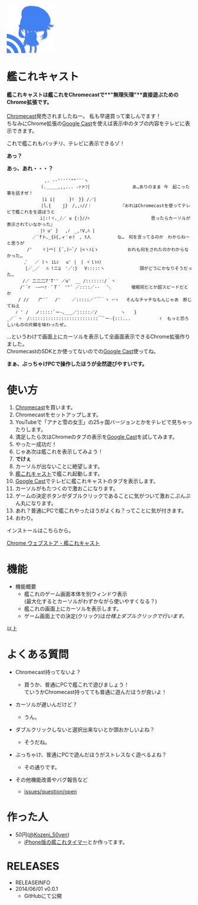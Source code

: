 ![icon](src/img/icon128.png)
# 艦これキャスト 
#### 艦これキャストは艦これをChromecastで**"無理矢理"**直接遊ぶためのChrome拡張です。  
  
[Chromecast](http://www.google.com/intl/ja_ALL/chrome/devices/chromecast/)発売されましたねー。
私も早速買って楽しんでます！  
ちなみにChrome拡張の[Google Cast](https://chrome.google.com/webstore/detail/google-cast/boadgeojelhgndaghljhdicfkmllpafd)を使えば表示中のタブの内容をテレビに表示できます。  
  
これで艦これもバッチリ、テレビに表示できるゾ！
  
**あっ？**
  
  
**あっ、あれ・・・？**
  
  
  
    　　　　　　　　 ,. -‐'''''""¨¨¨ヽ
    　　　　 　 　 (.＿＿_,,,... -ｧァﾌ|　　　　　　　　 　あ…ありのまま 今　起こった事を話すぜ！
    　 　 　 　 　 |i i|　 　 }!　}} /／|
    　　　　 　 　 |l､{　 　j}　/,,ｨ//｜　　　　　　　『おれはChromecastを使ってテレビで艦これをを遊ぼうと
    　　　　　　　 i|:!ヾ､_ﾉ／ u {:}//ﾍ　　　　　　　　　　　　　　思ったらカーソルが表示されていなかった』
    　　　　　　　 |ﾘ u' }　 ,ﾉ　_,!V,ﾊ |
    　　 　 　 ／´fト､_{ﾙ{,ィ'ｅﾗ　, ﾀ人　　　　　　な…　何を言ってるのか　わからねーと思うが
    　　　　 /' 　 ヾ|宀| {´,)⌒`/ |<ヽﾄiゝ　　　　　　 おれも何をされたのかわからなかった…
    　　　　,ﾞ　 ／ )ヽ iLﾚ 　u' |　| ヾｌﾄﾊ〉
    　　 　 |／_／　 ﾊ !ニ⊇　'／:} 　V:::::ヽ　　　　　　　　頭がどうにかなりそうだった…
    　　　 /／ 二二二7'T'' ／u'　__ /:::::::/｀ヽ
    　　　/'´r　-―一ｧ‐ﾞＴ´　'"´ ／::::／-‐ 　＼　　　　 催眠術だとか超スピードだとか
    　　 / // 　 广¨´ 　/'　　 ／:::::／´￣｀ヽ ⌒ヽ　 そんなチャチなもんじゃあ　断じてねえ
    　　ﾉ ' /　 ノ:::::`ー-､___／:::::／/ 　 　 　 ヽ　　}
    _／｀丶　/::::::::::::::::::::::::::￣`ー-{:::...　　　 　　　ｲ  もっと恐ろしいものの片鱗を味わったぜ…


…というわけで画面上にカーソルを表示して全画面表示できるChrome拡張作りました。  
ChromecastのSDKとか使ってないのでの[Google Cast](https://chrome.google.com/webstore/detail/google-cast/boadgeojelhgndaghljhdicfkmllpafd)使ってね。  
  
  
**まぁ、ぶっちゃけPCで操作したほうが全然遊びやすいです。**

# 使い方
1. [Chromecast](http://www.google.com/intl/ja_ALL/chrome/devices/chromecast/)を買います。
2. Chromecastをセットアップします。
3. YouTubeで「アナと雪の女王」の25ヶ国バージョンとかをテレビで見ちゃったりします。
4. 満足したら次はChromeのタブの表示を[Google Cast](https://chrome.google.com/webstore/detail/google-cast/boadgeojelhgndaghljhdicfkmllpafd)を試してみます。
5. やったー成功だ！
6. じゃあ次は艦これを表示してみよう！
7. **でけぇ**
8. カーソルが出ないことに絶望します。
9. [艦これキャスト](https://chrome.google.com/webstore/detail/%E8%89%A6%E3%81%93%E3%82%8C%E3%82%AD%E3%83%A3%E3%82%B9%E3%83%88/jpcmihpfojgblgklomcopphmnihpfnoc)で艦これ起動します。
10. [Google Cast](https://chrome.google.com/webstore/detail/google-cast/boadgeojelhgndaghljhdicfkmllpafd)でテレビに艦これキャストのタブを表示します。
11. カーソルがもたつくので激おこになります。
12. ゲームの決定ボタンがダブルクリックであることに気がついて激おこぷんぷん丸になります。
13. あれ？普通にPCで艦これやったほうがよくね？ってことに気が付きます。
14. おわり。
  
  
  
インストールはこちらから。

[Chrome ウェブストア - 艦これキャスト](https://chrome.google.com/webstore/detail/%E8%89%A6%E3%81%93%E3%82%8C%E3%82%AD%E3%83%A3%E3%82%B9%E3%83%88/jpcmihpfojgblgklomcopphmnihpfnoc)







# 機能
- 機能概要
    - 艦これのゲーム画面本体を別ウィンドウ表示  
    (最大化するとカーソルがわずかながら使いやすくなる？)
    - 艦これの画面上にカーソルを表示します。
    - ゲーム画面上での決定(クリック)は*仕様上ダブルクリックで行います。*

以上

# よくある質問

- Chromecast持ってないよ？
    - 買うか、普通にPCで艦これで遊びましょう！  
    ていうかChromecast持ってても普通に遊んだほうが良いよ！
    
- カーソルが遅いんだけど？
    - うん。

- ダブルクリックしないと選択出来ないとか頭おかしいよね？
    - そうだね。

- ぶっちゃけ、普通にPCで遊んだほうがストレスなく遊べるよね？
    - その通りです。

- その他機能改善やバグ報告など
    - [issues/question/open](https://github.com/hkmySoft/kanColleForChromecast/issues) 

# 作った人
- 50円([@Kozeni_50yen](https://twitter.com/Kozeni_50yen))
    - [iPhone版の艦これタイマー](https://itunes.apple.com/jp/app/shiptimer/id684642180?l=ja&ls=1&mt=8)とか作ってます。




# RELEASES
- RELEASEINFO
- 2014/06/01 v0.0.1
    - GitHubにて公開
